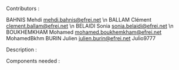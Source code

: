 Contributors :

BAHNIS Mehdi mehdi.bahnis@efrei.net \n
BALLAM Clément clement.ballam@efrei.net \n
BELAIDI Sonia sonia.belaidi@efrei.net \n
BOUKHEMKHAM Mohamed mohamed.boukhemkham@efrei.net MohamedBkhm
BURIN Julien julien.burin@efrei.net Julio9777


Description :

Components needed :
